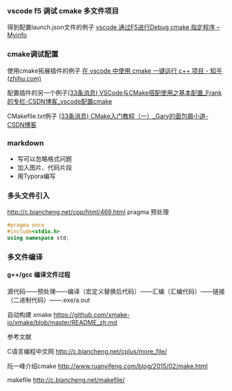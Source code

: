 <!--
 * @Description: 
 * @Author: HailayLin
 * @Date: 2021-12-13 19:10:27
 * @LastEditTime: 2021-12-13 19:10:28
 * @FilePath: \DataStructClassDesign\docs\问题记录.md
-->



### vscode f5 调试 cmake 多文件项目

得到配置launch.json文件的例子 [vscode 通过F5进行Debug cmake 指定程序 – Myinfo](https://myinfo.top/?p=454)



### cmake调试配置

使用cmake拓展插件的例子 [在 vscode 中使用 cmake 一键运行 c++ 项目 - 知乎 (zhihu.com)](https://zhuanlan.zhihu.com/p/144376188)

配置插件的另一个例子[(33条消息) VSCode与CMake搭配使用之基本配置_Frank的专栏-CSDN博客_vscode配置cmake](https://blog.csdn.net/jiasike/article/details/107474368)

CMakefile.txt例子 [(33条消息) CMake入门教程（一）_Gary的面包屑小道-CSDN博客](https://blog.csdn.net/DY_1024/article/details/82940653)



### markdown

* 写可以忽略格式问题
* 加入图片、代码片段
* 用Typora编写



### 多头文件引入

http://c.biancheng.net/cpp/html/469.html pragma 预处理

````cpp
#pragma once
#include<stdio.h>
using namespace std;
````



### 多文件编译

#### g++/gcc 编译文件过程

源代码——预处理——编译（宏定义替换后代码）——汇编（汇编代码）——链接（二进制代码）——.exe/a.out



自动构建
xmake https://github.com/xmake-io/xmake/blob/master/README_zh.md

参考文献 

C语言编程中文网 http://c.biancheng.net/cplus/more_file/

阮一峰介绍cmake http://www.ruanyifeng.com/blog/2015/02/make.html

makefile
http://c.biancheng.net/makefile/
